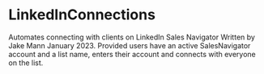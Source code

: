 # LinkedInConnections
Automates connecting with clients on LinkedIn Sales Navigator
Written by Jake Mann January 2023. Provided users have an active SalesNavigator account and a list name, enters their account and connects with everyone on the list.
